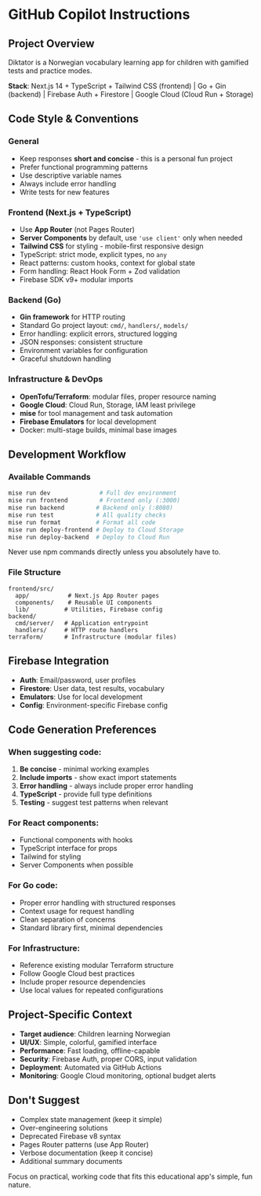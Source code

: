 # GitHub Copilot Instructions

## Project Overview

Diktator is a Norwegian vocabulary learning app for children with gamified tests and practice modes.

**Stack**: Next.js 14 + TypeScript + Tailwind CSS (frontend) | Go + Gin (backend) | Firebase Auth + Firestore | Google Cloud (Cloud Run + Storage)

## Code Style & Conventions

### General

- Keep responses **short and concise** - this is a personal fun project
- Prefer functional programming patterns
- Use descriptive variable names
- Always include error handling
- Write tests for new features

### Frontend (Next.js + TypeScript)

- Use **App Router** (not Pages Router)
- **Server Components** by default, use `'use client'` only when needed
- **Tailwind CSS** for styling - mobile-first responsive design
- TypeScript: strict mode, explicit types, no `any`
- React patterns: custom hooks, context for global state
- Form handling: React Hook Form + Zod validation
- Firebase SDK v9+ modular imports

### Backend (Go)

- **Gin framework** for HTTP routing
- Standard Go project layout: `cmd/`, `handlers/`, `models/`
- Error handling: explicit errors, structured logging
- JSON responses: consistent structure
- Environment variables for configuration
- Graceful shutdown handling

### Infrastructure & DevOps

- **OpenTofu/Terraform**: modular files, proper resource naming
- **Google Cloud**: Cloud Run, Storage, IAM least privilege
- **mise** for tool management and task automation
- **Firebase Emulators** for local development
- Docker: multi-stage builds, minimal base images

## Development Workflow

### Available Commands

```bash
mise run dev              # Full dev environment
mise run frontend         # Frontend only (:3000)
mise run backend         # Backend only (:8080)
mise run test            # All quality checks
mise run format          # Format all code
mise run deploy-frontend # Deploy to Cloud Storage
mise run deploy-backend  # Deploy to Cloud Run
```

Never use npm commands directly unless you absolutely have to.

### File Structure

```
frontend/src/
  app/           # Next.js App Router pages
  components/    # Reusable UI components
  lib/          # Utilities, Firebase config
backend/
  cmd/server/   # Application entrypoint
  handlers/     # HTTP route handlers
terraform/      # Infrastructure (modular files)
```

## Firebase Integration

- **Auth**: Email/password, user profiles
- **Firestore**: User data, test results, vocabulary
- **Emulators**: Use for local development
- **Config**: Environment-specific Firebase config

## Code Generation Preferences

### When suggesting code:

1. **Be concise** - minimal working examples
2. **Include imports** - show exact import statements
3. **Error handling** - always include proper error handling
4. **TypeScript** - provide full type definitions
5. **Testing** - suggest test patterns when relevant

### For React components:

- Functional components with hooks
- TypeScript interface for props
- Tailwind for styling
- Server Components when possible

### For Go code:

- Proper error handling with structured responses
- Context usage for request handling
- Clean separation of concerns
- Standard library first, minimal dependencies

### For Infrastructure:

- Reference existing modular Terraform structure
- Follow Google Cloud best practices
- Include proper resource dependencies
- Use local values for repeated configurations

## Project-Specific Context

- **Target audience**: Children learning Norwegian
- **UI/UX**: Simple, colorful, gamified interface
- **Performance**: Fast loading, offline-capable
- **Security**: Firebase Auth, proper CORS, input validation
- **Deployment**: Automated via GitHub Actions
- **Monitoring**: Google Cloud monitoring, optional budget alerts

## Don't Suggest

- Complex state management (keep it simple)
- Over-engineering solutions
- Deprecated Firebase v8 syntax
- Pages Router patterns (use App Router)
- Verbose documentation (keep it concise)
- Additional summary documents

Focus on practical, working code that fits this educational app's simple, fun nature.
